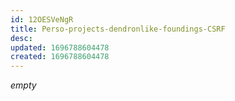 ```yaml
---
id: 12OESVeNgR
title: Perso-projects-dendronlike-foundings-CSRF
desc: 
updated: 1696788604478
created: 1696788604478
---
```


*empty*
